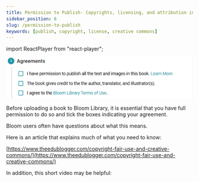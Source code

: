```yaml
---
title: Permission to Publish- Copyrights, licensing, and attribution in Bloom Library
sidebar_position: 6
slug: /permission-to-publish
keywords: [publish, copyright, license, creative commons]
---
```


import ReactPlayer from "react-player";

![](./permission-to-publish.20f4bb19-df12-8064-8316-fbce8aaa171b.png)


Before uploading a book to Bloom Library, it is essential that you have full permission to do so and tick the boxes indicating your agreement. 


Bloom users often have questions about what this means. 


Here is an article that explains much of what you need to know:


[https://www.theedublogger.com/copyright-fair-use-and-creative-commons/](https://www.theedublogger.com/copyright-fair-use-and-creative-commons/)


In addition, this short video may be helpful:


<ReactPlayer controls url="https://youtu.be/nHg9uiw3DQg" />

